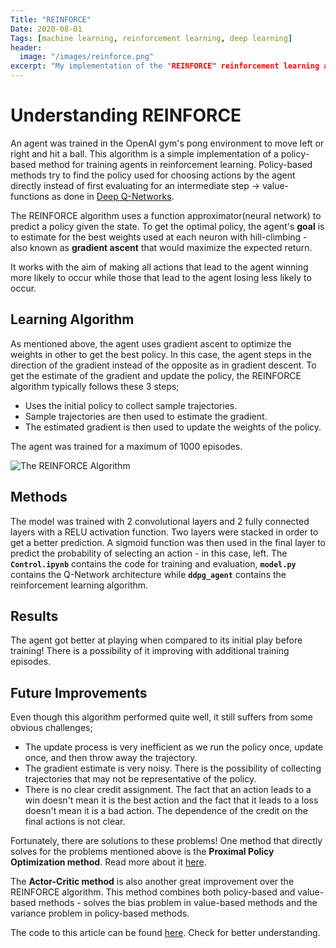 ```yaml
---
Title: "REINFORCE"
Date: 2020-08-01
Tags: [machine learning, reinforcement learning, deep learning]
header:
  image: "/images/reinforce.png"
excerpt: "My implementation of the "REINFORCE" reinforcement learning algorithm"
---
```



# Understanding REINFORCE

An agent was trained in the OpenAI gym's pong environment to move left or right and hit a ball. This algorithm is a simple implementation of a policy-based method for training agents in reinforcement learning. Policy-based methods try to find the policy used for choosing actions by the agent directly instead of first evaluating for an intermediate step -> value-functions as done in [Deep Q-Networks](https://khaulat.github.io/Deep-Q-Networks(DQN)/).

The REINFORCE algorithm uses a function approximator(neural network) to predict a policy given the state. To get the optimal policy, the agent's **goal** is to estimate for the best weights used at each neuron with hill-climbing - also known as **gradient ascent** that would maximize the expected return.

It works with the aim of making all actions that lead to the agent winning more likely to occur while those that lead to the agent losing less likely to occur.


## Learning Algorithm

As mentioned above, the agent uses gradient ascent to optimize the weights in other to get the best policy. In this case, the agent steps in the direction of the gradient instead of the opposite as in gradient descent. To get the estimate of the gradient and update the policy, the REINFORCE algorithm typically follows these 3 steps;

- Uses the initial policy to collect sample trajectories.
- Sample trajectories are then used to estimate the gradient.
- The estimated gradient is then used to update the weights of the policy.

The agent was trained for a maximum of 1000 episodes.

<img src="{{ site.url }}{{ site.baseurl }}/images/reinforce_alg.png" alt="The REINFORCE Algorithm">


## Methods

The model was trained with 2 convolutional layers and 2 fully connected layers with a RELU activation function. Two layers were stacked in order to get a better prediction. A sigmoid function was then used in the final layer to predict the probability of selecting an action - in this case, left.
The **`Control.ipynb`** contains the code for training and evaluation, **`model.py`** contains the Q-Network architecture while **`ddpg_agent`** contains the reinforcement learning algorithm.


## Results

The agent got better at playing when compared to its initial play before training! There is a possibility of it improving with additional training episodes.


## Future Improvements

Even though this algorithm performed quite well, it still suffers from some obvious challenges;

- The update process is very inefficient as we run the policy once, update once, and then throw away the trajectory.
- The gradient estimate is very noisy. There is the possibility of collecting trajectories that may not be representative of the policy.
- There is no clear credit assignment. The fact that an action leads to a win doesn't mean it is the best action and the fact that it leads to a loss doesn't mean it is a bad action. The dependence of the credit on the final actions is not clear.

Fortunately, there are solutions to these problems! One method that directly solves for the problems mentioned above is the **Proximal Policy Optimization method**. Read more about it [here]().

The **Actor-Critic method** is also another great improvement over the REINFORCE algorithm. This method combines both policy-based and value-based methods - solves the bias problem in value-based methods and the variance problem in policy-based methods.

The code to this article can be found [here](https://github.com/Khaulat/Deep_Reinforcement_Learning/tree/master/PONG_with_REINFORCE). Check for better understanding.


